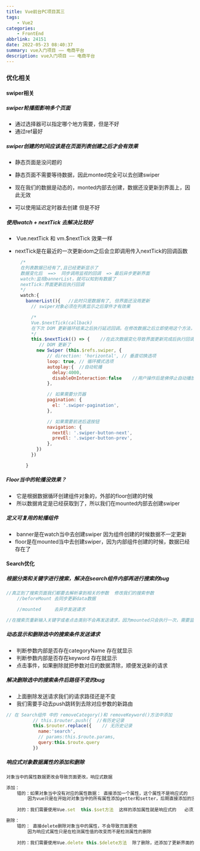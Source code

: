 ```yaml
---
title: Vue前台PC项目其三
tags: 
    - Vue2
categories: 
    - FrontEnd
abbrlink: 24151
date: 2022-05-23 08:40:37
summary: vue入门项目 —— 电商平台
description: vue入门项目 —— 电商平台
---
```




### 优化相关

#### swiper相关

##### swiper轮播图影响多个页面

- 通过选择器可以指定哪个地方需要，但是不好
- 通过ref最好



##### swiper创建的时间应该是在页面列表创建之后才会有效果

- 静态页面是没问题的

- 静态页面不需要等待数据，因此monted完全可以去创建swiper

- 现在我们的数据是动态的，monted内部去创建，数据还没更新到界面上，因此无效
- 可以使用延迟定时器去创建 但是不好



##### 使用watch + nextTick  去解决比较好	

- ​	Vue.nextTick 和 vm.$nextTick 效果一样

- ​	nextTick是在最近的一次更新dom之后会立即调用传入nextTick的回调函数

  ```js
    /* 
    在列表数据已经有了,且已经更新显示了
    数据变化后  ==>  同步调用监视的回调  => 最后异步更新界面
    watch:监视bannerList，就可以知到有数据了
    nextTick:界面更新后执行回调
    */
    watch:{
      bannerList(){   //此时只是数据有了, 但界面还没用更新
        // swiper对象必须在列表显示之后穿件才有效果
  
        /* 
        Vue.$nextTick(callback)
        在下次 DOM 更新循环结束之后执行延迟回调。在修改数据之后立即使用这个方法，获取更新后的 DOM。
        */
        this.$nextTick(() => {    //在此次数据变化导致界面更新完成后执行回调
           // DOM 更新了
          new Swiper (this.$refs.swiper, {
              // direction: 'horizontal', // 垂直切换选项
              loop: true, // 循环模式选项
              autoplay:{  //自动轮播
                delay:4000,
                disableOnInteraction:false    //用户操作后是佛停止自动播放
              },
  
              // 如果需要分页器
              pagination: {
                el: '.swiper-pagination',
              },
  
              // 如果需要前进后退按钮
              navigation: {
                nextEl: '.swiper-button-next',
                prevEl: '.swiper-button-prev',
              },
          })
        })
  
      }
  ```



##### Floor当中的轮播没效果？

- ​	它是根据数据循环创建组件对象的，外部的floor创建的时候
- ​	所以数据肯定是已经获取到了，所以我们在mounted内部去创建swiper

##### 定义可复用的轮播组件

- ​	banner是在watch当中去创建swiper 因为组件创建的时候数据不一定更新
- ​	floor是在mounted当中去创建swiper，因为内部组件创建的时候，数据已经存在了



#### Search优化

##### 根据分类和关键字进行搜索，解决在search组件内部再进行搜索的bug

```js
//真正到了搜索页面我们都要去解析拿到相关的参数  修改我们的搜索参数
	//beforeMount 去同步更新data数据

	//mounted     去异步发送请求

//在搜索页重新输入关键字或者点击类别不会再发送请求，因为mounted只会执行一次，需要监视路由变化
```



##### 动态显示和删除选中的搜索条件发送请求

- ​	判断参数内部是否存在categoryName  存在就显示
- ​	判断参数内部是否存在keyword 存在就显示
- ​	点击事件，如果删除就把参数对应的数据清除，顺便发送新的请求



##### 解决删除选中的搜索条件后路径不变的bug

- ​	上面删除发送请求我们的请求路径还是不变
- ​	我们需要手动去push跳转到去除对应参数的新路由

```js
// 在 Search组件 中的 removeCategory()和 removeKeyword()方法中添加
          // this.$router.push({  //有历史记录
          this.$router.replace({	// 无历史记录
            name:'search',
            // params:this.$route.params,
            query:this.$route.query
          })
```



##### 响应式对象数据属性的添加和删除

```js
对象当中的属性数据更改会导致页面更改，响应式数据

添加：
	错的：如果对象当中没有对应的属性数据： 直接添加一个属性，这个属性不是响应式的
		因为vue只是在开始对对象当中的所有属性添加getter和setter，后期直接添加的没有
	
	对的：我们需要使用Vue.set  this.$set方法  这样的添加属性就是响应式的   必须对响应式对象添加属性

删除：
	错的： 直接delete删除对象当中的属性，不会导致页面更改
		因为响应式属性只是在检测属性值的改变而不是检测属性的删除
 
	对的：我们需要使用Vue.delete this.$delete方法  除了删除，还添加了更新界面的操作
```



